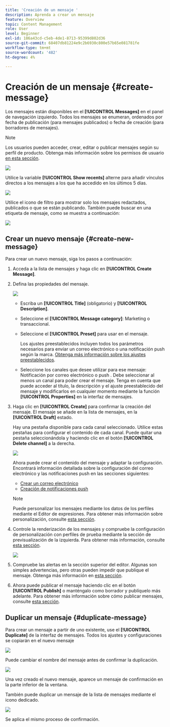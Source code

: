 ```yaml
---
title: 'Creación de un mensaje '
description: Aprenda a crear un mensaje
feature: Overview
topic: Content Management
role: User
level: Beginner
exl-id: 186a43cd-c5eb-4de1-8713-95399d802d36
source-git-commit: 68407db81224e9c2b6930c800e57b65e081781fe
workflow-type: tm+mt
source-wordcount: '482'
ht-degree: 4%

---
```


# Creación de un mensaje  {#create-message}

Los mensajes están disponibles en el **[!UICONTROL Messages]** en el panel de navegación izquierdo. Todos los mensajes se enumeran, ordenados por fecha de publicación (para mensajes publicados) o fecha de creación (para borradores de mensajes).

>[!NOTE]
>
>Los usuarios pueden acceder, crear, editar o publicar mensajes según su perfil de producto. Obtenga más información sobre los permisos de usuario [en esta sección](../administration/permissions.md).

![](assets/messages-list.png)

Utilice la variable **[!UICONTROL Show recents]** alterne para añadir vínculos directos a los mensajes a los que ha accedido en los últimos 5 días.

![](assets/show-recent-messages.png)

Utilice el icono de filtro para mostrar solo los mensajes redactados, publicados o que se están publicando. También puede buscar en una etiqueta de mensaje, como se muestra a continuación:

![](assets/filter-messages.png)

## Crear un nuevo mensaje {#create-new-message}

Para crear un nuevo mensaje, siga los pasos a continuación:

1. Acceda a la lista de mensajes y haga clic en **[!UICONTROL Create Message]**.

1. Defina las propiedades del mensaje.

   ![](assets/create-message-properties.png)

   * Escriba un **[!UICONTROL Title]** (obligatorio) y **[!UICONTROL Description]**.

   * Seleccione el **[!UICONTROL Message category]**: Marketing o transaccional.

   * Seleccione el **[!UICONTROL Preset]** para usar en el mensaje.

      Los ajustes preestablecidos incluyen todos los parámetros necesarios para enviar un correo electrónico o una notificación push según la marca. [Obtenga más información sobre los ajustes preestablecidos](../configuration/message-presets.md).

   * Seleccione los canales que desee utilizar para ese mensaje: Notificación por correo electrónico o push . Debe seleccionar al menos un canal para poder crear el mensaje.
   Tenga en cuenta que puede acceder al título, la descripción y el ajuste preestablecido del mensaje y modificarlos en cualquier momento mediante la función **[!UICONTROL Properties]** en la interfaz de mensajes.

1. Haga clic en **[!UICONTROL Create]** para confirmar la creación del mensaje. El mensaje se añade en la lista de mensajes, en la **[!UICONTROL Draft]** estado.

   Hay una pestaña disponible para cada canal seleccionado. Utilice estas pestañas para configurar el contenido de cada canal. Puede quitar una pestaña seleccionándola y haciendo clic en el botón **[!UICONTROL Delete channel]** a la derecha.

   ![](assets/create-messages-content.png)

   Ahora puede crear el contenido del mensaje y adaptar la configuración. Encontrará información detallada sobre la configuración del correo electrónico y las notificaciones push en las secciones siguientes:

   * [Crear un correo electrónico](create-email.md)
   * [Creación de notificaciones push](create-push.md)

   >[!NOTE]
   >   
   >Puede personalizar los mensajes mediante los datos de los perfiles mediante el Editor de expresiones. Para obtener más información sobre personalización, consulte [esta sección](../personalization/personalize.md).

1. Controle la renderización de los mensajes y compruebe la configuración de personalización con perfiles de prueba mediante la sección de previsualización de la izquierda. Para obtener más información, consulte [esta sección](preview.md).

   ![](assets/messages-simple-preview.png)

1. Compruebe las alertas en la sección superior del editor.  Algunas son simples advertencias, pero otras pueden impedir que publique el mensaje. Obtenga más información en [esta sección](alerts.md).

1. Ahora puede publicar el mensaje haciendo clic en el botón **[!UICONTROL Publish]** o manténgalo como borrador y publíquelo más adelante. Para obtener más información sobre cómo publicar mensajes, consulte [esta sección](publish-manage-message.md).

## Duplicar un mensaje {#duplicate-message}

Para crear un mensaje a partir de uno existente, use el **[!UICONTROL Duplicate]** de la interfaz de mensajes. Todos los ajustes y configuraciones se copiarán en el nuevo mensaje

![](assets/message-duplicate.png)

Puede cambiar el nombre del mensaje antes de confirmar la duplicación.

![](assets/message-duplicate-confirm.png)

Una vez creado el nuevo mensaje, aparece un mensaje de confirmación en la parte inferior de la ventana.

También puede duplicar un mensaje de la lista de mensajes mediante el icono dedicado.

![](assets/message-duplicate-from-list.png)

Se aplica el mismo proceso de confirmación.

